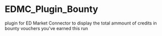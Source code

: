 # EDMC_Plugin_Bounty
plugin for ED Market Connector to display the total ammount of credits in bounty vouchers you've earned this run
